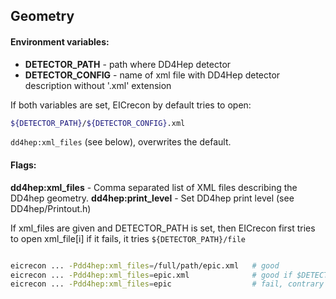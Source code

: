 
## Geometry


#### Environment variables:

- **DETECTOR_PATH** - path where DD4Hep detector
- **DETECTOR_CONFIG** - name of xml file with DD4Hep detector description without '.xml' extension

If both variables are set, EICrecon by default tries to open:

```bash
${DETECTOR_PATH}/${DETECTOR_CONFIG}.xml
```

`dd4hep:xml_files` (see below), overwrites the default.


#### Flags:

**dd4hep:xml_files** - Comma separated list of XML files describing the DD4hep geometry.
**dd4hep:print_level** - Set DD4hep print level (see DD4hep/Printout.h)

If xml_files are given and DETECTOR_PATH is set, then EICrecon first tries to open xml_file\[i\] if it fails, it tries
`${DETECTOR_PATH}/file`

```bash

eicrecon ... -Pdd4hep:xml_files=/full/path/epic.xml   # good
eicrecon ... -Pdd4hep:xml_files=epic.xml              # good if $DETECTOR_PATH is set /full/path/
eicrecon ... -Pdd4hep:xml_files=epic                  # fail, contrary to DETECTOR_CONFIG, this should be with extension
```
